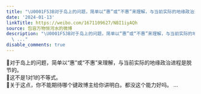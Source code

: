 ```yaml
---
title: "\U0001F53B对于岛上的问题，简单以“惠”或“不惠”来理解，与当前实际的地缘政治进程是脱节的。\U0001F53B这不是1对1的不等式。\U0001F53B关于这点，你不能期待哪个键政博主给你讲..."
date: '2024-01-13'
linkTitle: https://weibo.com/1671109627/NBI1iyAQh
source: 包容万物恒河水的微博
description: "\U0001F53B对于岛上的问题，简单以“惠”或“不惠”来理解，与当前实际的地缘政治进程是脱节的。<br>\U0001F53B这不是1对1的不等式。<br>\U0001F53B关于这点，你不能期待哪个键政博主给你讲明白。都没这个能力好吗。
  \ ..."
disable_comments: true
---
```

🔻对于岛上的问题，简单以“惠”或“不惠”来理解，与当前实际的地缘政治进程是脱节的。<br>🔻这不是1对1的不等式。<br>🔻关于这点，你不能期待哪个键政博主给你讲明白。都没这个能力好吗。  ...